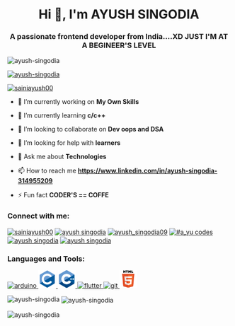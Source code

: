 <h1 align="center">Hi 👋, I'm AYUSH SINGODIA</h1>
<h3 align="center">A passionate frontend developer from India....XD JUST I'M AT A BEGINEER'S LEVEL</h3>

<p align="left"> <img src="https://komarev.com/ghpvc/?username=ayush-singodia&label=Profile%20views&color=0e75b6&style=flat" alt="ayush-singodia" /> </p>

<p align="left"> <a href="https://github.com/ryo-ma/github-profile-trophy"><img src="https://github-profile-trophy.vercel.app/?username=ayush-singodia" alt="ayush-singodia" /></a> </p>

<p align="left"> <a href="https://twitter.com/sainiayush00" target="blank"><img src="https://img.shields.io/twitter/follow/sainiayush00?logo=twitter&style=for-the-badge" alt="sainiayush00" /></a> </p>

- 🔭 I’m currently working on **My Own Skills**

- 🌱 I’m currently learning **c/c++**

- 👯 I’m looking to collaborate on **Dev oops and DSA**

- 🤝 I’m looking for help with **learners**

- 💬 Ask me about **Technologies**

- 📫 How to reach me **https://www.linkedin.com/in/ayush-singodia-314955209**

- ⚡ Fun fact **CODER'S == COFFE**

<h3 align="left">Connect with me:</h3>
<p align="left">
<a href="https://twitter.com/sainiayush00" target="blank"><img align="center" src="https://raw.githubusercontent.com/rahuldkjain/github-profile-readme-generator/master/src/images/icons/Social/twitter.svg" alt="sainiayush00" height="30" width="40" /></a>
<a href="https://linkedin.com/in/ayush singodia" target="blank"><img align="center" src="https://raw.githubusercontent.com/rahuldkjain/github-profile-readme-generator/master/src/images/icons/Social/linked-in-alt.svg" alt="ayush singodia" height="30" width="40" /></a>
<a href="https://instagram.com/ayush_singodia09" target="blank"><img align="center" src="https://raw.githubusercontent.com/rahuldkjain/github-profile-readme-generator/master/src/images/icons/Social/instagram.svg" alt="ayush_singodia09" height="30" width="40" /></a>
<a href="https://www.youtube.com/c/#a_yu codes" target="blank"><img align="center" src="https://raw.githubusercontent.com/rahuldkjain/github-profile-readme-generator/master/src/images/icons/Social/youtube.svg" alt="#a_yu codes" height="30" width="40" /></a>
<a href="https://www.codechef.com/users/ayush singodia" target="blank"><img align="center" src="https://cdn.jsdelivr.net/npm/simple-icons@3.1.0/icons/codechef.svg" alt="ayush singodia" height="30" width="40" /></a>
<a href="https://www.hackerrank.com/ayush singodia" target="blank"><img align="center" src="https://raw.githubusercontent.com/rahuldkjain/github-profile-readme-generator/master/src/images/icons/Social/hackerrank.svg" alt="ayush singodia" height="30" width="40" /></a>
</p>

<h3 align="left">Languages and Tools:</h3>
<p align="left"> <a href="https://www.arduino.cc/" target="_blank" rel="noreferrer"> <img src="https://cdn.worldvectorlogo.com/logos/arduino-1.svg" alt="arduino" width="40" height="40"/> </a> <a href="https://www.cprogramming.com/" target="_blank" rel="noreferrer"> <img src="https://raw.githubusercontent.com/devicons/devicon/master/icons/c/c-original.svg" alt="c" width="40" height="40"/> </a> <a href="https://www.w3schools.com/cpp/" target="_blank" rel="noreferrer"> <img src="https://raw.githubusercontent.com/devicons/devicon/master/icons/cplusplus/cplusplus-original.svg" alt="cplusplus" width="40" height="40"/> </a> <a href="https://flutter.dev" target="_blank" rel="noreferrer"> <img src="https://www.vectorlogo.zone/logos/flutterio/flutterio-icon.svg" alt="flutter" width="40" height="40"/> </a> <a href="https://git-scm.com/" target="_blank" rel="noreferrer"> <img src="https://www.vectorlogo.zone/logos/git-scm/git-scm-icon.svg" alt="git" width="40" height="40"/> </a> <a href="https://www.w3.org/html/" target="_blank" rel="noreferrer"> <img src="https://raw.githubusercontent.com/devicons/devicon/master/icons/html5/html5-original-wordmark.svg" alt="html5" width="40" height="40"/> </a> </p>

<p><img align="left" src="https://github-readme-stats.vercel.app/api/top-langs?username=ayush-singodia&show_icons=true&locale=en&layout=compact" alt="ayush-singodia" /></p>

<p>&nbsp;<img align="center" src="https://github-readme-stats.vercel.app/api?username=ayush-singodia&show_icons=true&locale=en" alt="ayush-singodia" /></p>

<p><img align="center" src="https://github-readme-streak-stats.herokuapp.com/?user=ayush-singodia&" alt="ayush-singodia" /></p>

